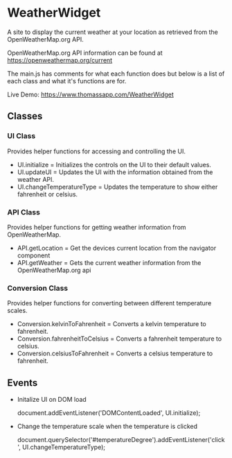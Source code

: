 # WeatherWidget
A site to display the current weather at your location as retrieved from the OpenWeatherMap.org API.

OpenWeatherMap.org API information can be found at https://openweathermap.org/current

The main.js has comments for what each function does but below is a list of each class and what it's functions are for.

Live Demo: https://www.thomassapp.com/WeatherWidget

## Classes

### UI Class

Provides helper functions for accessing and controlling the UI.

* UI.initialize = Initializes the controls on the UI to their default values.
* UI.updateUI = Updates the UI with the information obtained from the weather API.
* UI.changeTemperatureType = Updates the temperature to show either fahrenheit or celsius.

### API Class

Provides helper functions for getting weather information from OpenWeatherMap.

* API.getLocation = Get the devices current location from the navigator component
* API.getWeather = Gets the current weather information from the OpenWeatherMap.org api

### Conversion Class

Provides helper functions for converting between different temperature scales.

* Conversion.kelvinToFahrenheit = Converts a kelvin temperature to fahrenheit.
* Conversion.fahrenheitToCelsius = Converts a fahrenheit temperature to celsius.
* Conversion.celsiusToFahrenheit = Converts a celsius temperature to fahrenheit.

## Events

* Initalize UI on DOM load

    document.addEventListener('DOMContentLoaded', UI.initialize);

* Change the temperature scale when the temperature is clicked

    document.querySelector('#temperatureDegree').addEventListener('click', UI.changeTemperatureType);
